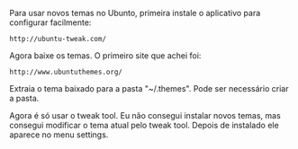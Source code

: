 Para usar novos temas no Ubunto, primeira instale o aplicativo para configurar facilmente:
	
	http://ubuntu-tweak.com/

Agora baixe os temas. O primeiro site que achei foi: 

	http://www.ubuntuthemes.org/

Extraia o tema baixado para a pasta "~/.themes". Pode ser necessário criar a pasta.

Agora é só usar o tweak tool. Eu não consegui instalar novos temas, mas consegui modificar o tema atual
pelo tweak tool. Depois de instalado ele aparece no menu settings.


